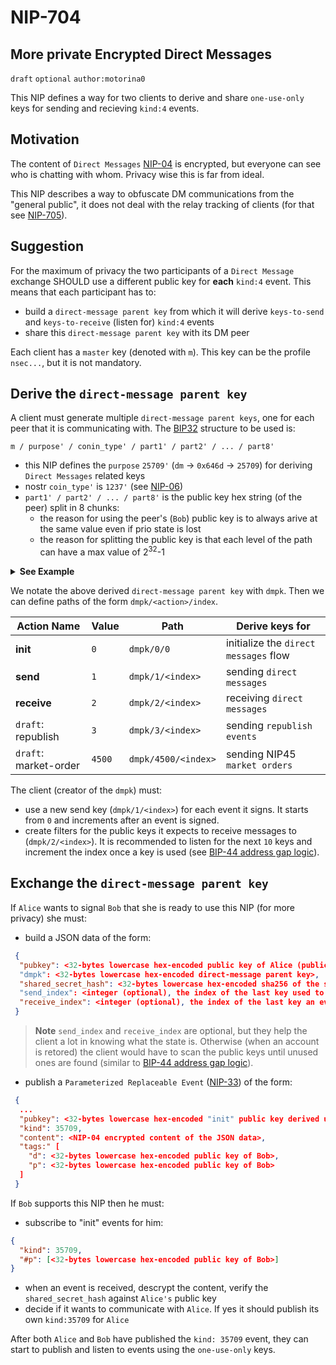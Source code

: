NIP-704
======

More private Encrypted Direct Messages
-----------------------------------

`draft` `optional` `author:motorina0`

This NIP defines a way for two clients to derive and share `one-use-only` keys for sending and recieving `kind:4` events.

## Motivation
The content of `Direct Messages` [NIP-04](https://github.com/nostr-protocol/nips/blob/master/04.md) is encrypted, but everyone can see who is chatting with whom. Privacy wise this is far from ideal.

This NIP describes a way to obfuscate DM communications from the "general public", it does not deal with the relay tracking of clients (for that see [NIP-705](https://github.com/motorina0/nips/blob/republish_events/705.md)).

## Suggestion
For the maximum of privacy the two participants of a `Direct Message` exchange SHOULD use a different public key for **each** `kind:4` event.
This means that each participant has to:
 - build a `direct-message parent key` from which it will derive `keys-to-send` and `keys-to-receive` (listen for) `kind:4` events
 - share this `direct-message parent key` with its DM peer

Each client has a `master` key (denoted with `m`). This key can be the profile `nsec...`, but it is not mandatory.

## Derive the `direct-message parent key`
A client must generate multiple `direct-message parent keys`, one for each peer that it is communicating with. The [BIP32](https://github.com/bitcoin/bips/blob/master/bip-0032.mediawiki) structure to be used is:
```
m / purpose' / conin_type' / part1' / part2' / ... / part8'
```

- this NIP defines the `purpose` `25709'` (`dm` -> `0x646d` -> `25709`) for deriving `Direct Messages` related keys
- nostr `coin_type'` is `1237'` (see [NIP-06](https://github.com/nostr-protocol/nips/blob/master/06.md))
- `part1' / part2' / ... / part8'` is the public key hex string (of the peer) split in 8 chunks:
  - the reason for using the peer's (`Bob`) public key is to always arive at the same value even if prio state is lost
  - the reason for splitting the public key is that each level of the path can have a max value of 2<sup>32</sup>-1 

 
<details>
 <summary><b>See Example</b></summary> 
If Alice wants to build he <code>dm parent key</code> for Bob then she has to:
 <ul>
  <li>get the public key of `Bob` (in hex). Eg: <code>3bf0c63fcb93463407af97a5e5ee64fa883d107ef9e558472c4eb9aaaefa459d</code></li>
  <li>split the public key hex string in 8 chunks:</li>
       - <code>3bf0c63f</code>, <code>cb934634</code>, <code>07af97a5</code>, <code>e5ee64fa</code>, <code>883d107e</code>, <code>f9e55847</code>, <code>2c4eb9aa</code>, <code>aefa459d</code>
  <li>derive the <code>dm parent key</code>: <code>m/25709'/1237'/3bf0c63f'/cb934634'/.../aefa459d'</code></li>
 </ul>
</details>

We notate the above derived `direct-message parent key` with  `dmpk`. Then we can define paths of the form `dmpk/<action>/index`.

| Action Name           | Value  | Path                | Derive keys for                   |
|-----------------------|--------|---------------------|-----------------------------------|
| **init**              | `0`    | `dmpk/0/0`          | initialize the `direct messages` flow|
| **send**              | `1`    | `dmpk/1/<index>`    | sending `direct messages`         |
| **receive**           | `2`    | `dmpk/2/<index>`    | receiving `direct messages`       |
| `draft`: republish    | `3`    | `dmpk/3/<index>`    | sending `republish events`        |
| `draft`: market-order | `4500` | `dmpk/4500/<index>` | sending NIP45 `market orders`     |

The client (creator of the `dmpk`) must:
 - use a new send key (`dmpk/1/<index>`) for each event it signs. It starts from `0` and increments after an event is signed.
 - create filters for the public keys it expects to receive messages to (`dmpk/2/<index>`). It is recommended to listen for the next `10` keys and increment the index once a key is used (see [BIP-44 address gap logic](https://github.com/bitcoin/bips/blob/master/bip-0044.mediawiki#user-content-Address_gap_limit)).

## Exchange the `direct-message parent key`
If `Alice` wants to signal `Bob` that she is ready to use this NIP (for more privacy) she must:
 - build a JSON data of the form:
```json
 {
  "pubkey": <32-bytes lowercase hex-encoded public key of Alice (public profile key)>
  "dmpk": <32-bytes lowercase hex-encoded direct-message parent key>,
  "shared_secret_hash": <32-bytes lowercase hex-encoded sha256 of the shared secret>
  "send_index": <integer (optional), the index of the last key used to sign an event>,
  "receive_index": <integer (optional), the index of the last key an event was received to>,
 }
 ```
  > **Note** `send_index` and `receive_index` are optional, but they help the client a lot in knowing what the state is. Otherwise (when an account is retored) the client would have to scan the public keys until unused ones are found (similar to [BIP-44 address gap logic](https://github.com/bitcoin/bips/blob/master/bip-0044.mediawiki#user-content-Address_gap_limit)).

 - publish a `Parameterized Replaceable Event` ([NIP-33](https://github.com/nostr-protocol/nips/blob/master/33.md)) of the form:

```json
 {
  ...
  "pubkey": <32-bytes lowercase hex-encoded "init" public key derived using `dmpk/0/0`>,
  "kind": 35709,
  "content": <NIP-04 encrypted content of the JSON data>,
  "tags:" [
    "d": <32-bytes lowercase hex-encoded public key of Bob>,
    "p": <32-bytes lowercase hex-encoded public key of Bob>
  ]
 }
```
 
If `Bob` supports this NIP then he must:
  - subscribe to "init" events for him: 
```json
{
  "kind": 35709,
  "#p": [<32-bytes lowercase hex-encoded public key of Bob>]
}
```
  - when an event is received, descrypt the content, verify the `shared_secret_hash` against `Alice's` public key
  - decide if it wants to communicate with `Alice`. If yes it should publish its own `kind:35709` for `Alice`
 
 After both `Alice` and `Bob` have published the `kind: 35709` event, they can start to publish and listen to events using the `one-use-only` keys.
